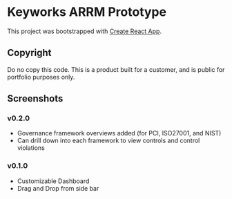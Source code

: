 # Keyworks ARRM Prototype

This project was bootstrapped with [Create React App](https://github.com/facebook/create-react-app).

## Copyright

Do no copy this code. This is a product built for a customer, and is public for portfolio purposes only.

## Screenshots

### v0.2.0

- Governance framework overviews added (for PCI, ISO27001, and NIST)
- Can drill down into each framework to view controls and control violations

### v0.1.0

- Customizable Dashboard
- Drag and Drop from side bar
